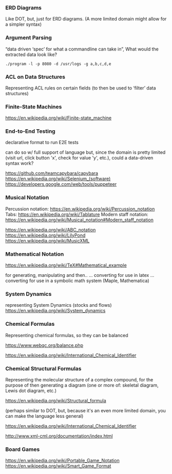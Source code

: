 ### ERD Diagrams

Like DOT, but, just for ERD diagrams. (A more limited domain might allow for a simpler syntax)


### Argument Parsing

“data driven ‘spec’ for what a commandline can take in”,
    What would the extracted data look like?

`./program -l -p 8080 -d /usr/logs -g a,b,c,d,e`


### ACL on Data Structures

Representing ACL rules on certain fields (to then be used to ‘filter’ data structures)


### Finite-State Machines
  https://en.wikipedia.org/wiki/Finite-state_machine




### End-to-End Testing

declarative format to run E2E tests

can do so w/ full support of language
but, since the domain is pretty limited (visit url, click button 'x', check for value 'y', etc.), could a data-driven syntax work?


https://github.com/teamcapybara/capybara
https://en.wikipedia.org/wiki/Selenium_(software)
https://developers.google.com/web/tools/puppeteer




### Musical Notation

  Percussion notation: https://en.wikipedia.org/wiki/Percussion_notation
  Tabs: https://en.wikipedia.org/wiki/Tablature
  Modern staff notation: https://en.wikipedia.org/wiki/Musical_notation#Modern_staff_notation

https://en.wikipedia.org/wiki/ABC_notation
https://en.wikipedia.org/wiki/LilyPond
https://en.wikipedia.org/wiki/MusicXML





### Mathematical Notation

https://en.wikipedia.org/wiki/TeX#Mathematical_example

for generating, manipulating and then..
      … converting for use in latex
              … converting for use in a symbolic math system (Maple, Mathematica)


### System Dynamics

 representing System Dynamics (stocks and flows)
    https://en.wikipedia.org/wiki/System_dynamics



### Chemical Formulas

Representing chemical formulas, so they can be balanced

https://www.webqc.org/balance.php

https://en.wikipedia.org/wiki/International_Chemical_Identifier



### Chemical Structural Formulas

Representing the molecular structure of a complex compound, for the purpose of then generating a diagram (one or more of: skeletal diagram, Lewis dot diagram, etc.)

https://en.wikipedia.org/wiki/Structural_formula

(perhaps similar to DOT, but, because it's an even more limited domain, you can make the language less general)

https://en.wikipedia.org/wiki/International_Chemical_Identifier

http://www.xml-cml.org/documentation/index.html



### Board Games

https://en.wikipedia.org/wiki/Portable_Game_Notation
https://en.wikipedia.org/wiki/Smart_Game_Format
